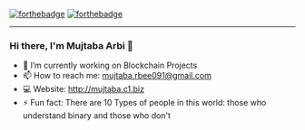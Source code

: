 [![forthebadge](https://forthebadge.com/images/badges/oooo-kill-em.svg)](https://forthebadge.com)
[![forthebadge](https://forthebadge.com/images/badges/you-didnt-ask-for-this.svg)](https://forthebadge.com)

---

### Hi there, I'm Mujtaba Arbi 👋

<!--
**0xMujtaba/0xMujtaba** is a ✨ _special_ ✨ repository because its `README.md` (this file) appears on your GitHub profile.
Here are some ideas to get you started:
- 🔭 I’m currently working on Blockchain Projects
- 🌱 I’m currently learning ...
- 👯 I’m looking to collaborate on ...
- 🤔 I’m looking for help with ...
- 💬 Ask me about ...
- 📫 How to reach me: ...
- 😄 Pronouns: ...
- ⚡ Fun fact: ...
-->

- 🔭 I’m currently working on Blockchain Projects
- 📫 How to reach me: mujtaba.rbee091@gmail.com
- :computer: Website: http://mujtaba.c1.biz
- ⚡ Fun fact: There are 10 Types of people in this world: those who understand binary and those who don't


